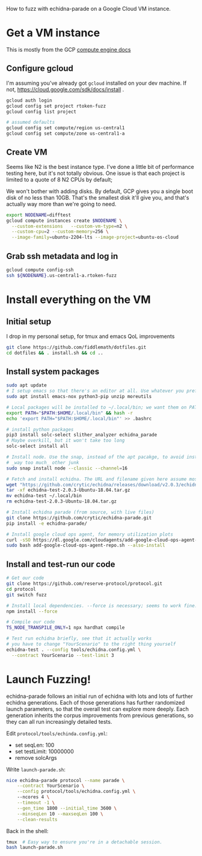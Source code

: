 

How to fuzz with echidna-parade on a Google Cloud VM instance.

# Get a VM instance

This is mostly from the GCP [compute engine docs](https://cloud.google.com/compute/docs/instances/create-start-instance)

## Configure gcloud

I'm assuming you've already got `gcloud` installed on your dev machine. If not, https://cloud.google.com/sdk/docs/install .

``` bash
gcloud auth login
gcloud config set project rtoken-fuzz
gcloud config list project

# assumed defaults
gcloud config set compute/region us-central1 
gcloud config set compute/zone us-central1-a
```

## Create VM

Seems like N2 is the best instance type. I've done a little bit of performance testing here, but it's not totally obvious. One issue is that each project is limited to a quote of 8 N2 CPUs by default; 

We won't bother with adding disks. By default, GCP gives you a single boot disk of no less than 10GB. That's the smallest disk it'll give you, and that's actually way more than we're going to need.

```bash
export NODENAME=difftest
gcloud compute instances create $NODENAME \
  --custom-extensions   --custom-vm-type=n2 \
  --custom-cpu=2 --custom-memory=256 \
  --image-family=ubuntu-2204-lts --image-project=ubuntu-os-cloud
```

## Grab ssh metadata and log in

```bash
gcloud compute config-ssh
ssh ${NODENAME}.us-central1-a.rtoken-fuzz
```

# Install everything on the VM
## Initial setup

I drop in my personal setup, for tmux and emacs QoL improvements 

```bash
git clone https://github.com/fiddlemath/dotfiles.git
cd dotfiles && . install.sh && cd ..
```

## Install system packages

``` bash
sudo apt update
# I setup emacs so that there's an editor at all. Use whatever you prefer!
sudo apt install emacs-nox python3-pip unzip moreutils

# Local packages will be installed to ~/.local/bin; we want them on PATH.
export PATH="$PATH:$HOME/.local/bin" && hash -r
echo 'export PATH="$PATH:$HOME/.local/bin"' >> .bashrc

# install python packages
pip3 install solc-select slither_analyzer echidna_parade
# Maybe overkill, but it won't take too long
solc-select install all 

# Install node. Use the snap, instead of the apt pacakge, to avoid installing
# _way too much_ other junk
sudo snap install node --classic --channel=16

# Fetch and install echidna. The URL and filename given here assume most recent release is v2.0.3; see https://github.com/crytic/echidna/releases/latest
wget "https://github.com/crytic/echidna/releases/download/v2.0.3/echidna-test-2.0.3-Ubuntu-18.04.tar.gz"
tar -xf echidna-test-2.0.3-Ubuntu-18.04.tar.gz
mv echidna-test ~/.local/bin
rm echidna-test-2.0.3-Ubuntu-18.04.tar.gz

# Install echidna parade (from source, with live files)
git clone https://github.com/crytic/echidna-parade.git
pip install -e echidna-parade/

# Install google cloud ops agent, for memory utilization plots
curl -sSO https://dl.google.com/cloudagents/add-google-cloud-ops-agent-repo.sh
sudo bash add-google-cloud-ops-agent-repo.sh --also-install
```

## Install and test-run our code

``` bash
# Get our code
git clone https://github.com/reserve-protocol/protocol.git
cd protocol
git switch fuzz

# Install local dependencies. --force is necessary; seems to work fine.
npm install --force 

# Compile our code
TS_NODE_TRANSPILE_ONLY=1 npx hardhat compile

# Test run echidna briefly, see that it actually works
# you have to change "YourScenario" to the right thing yourself
echidna-test . --config tools/echidna.config.yml \
  --contract YourScenario --test-limit 3
```

# Launch Fuzzing!

echidna-parade follows an initial run of echidna with lots and lots of further echidna generations. Each of those generations has further randomized launch parameters, so that the overall test can explore more deeply. Each generation inherits the corpus improvements from previous generations, so they can all run increasingly detailed tests.

Edit `protocol/tools/echinda.config.yml`:

- set seqLen: 100
- set testLimit: 10000000
- remove solcArgs

Write `launch-parade.sh`:

``` bash
nice echidna-parade protocol --name parade \
    --contract YourScenario \
    --config protocol/tools/echidna.config.yml \ 
    --ncores 4 \
    --timeout -1 \
    --gen_time 1800 --initial_time 3600 \
    --minseqLen 10 --maxseqLen 100 \
    --clean-results
```

Back in the shell:

``` bash
tmux  # Easy way to ensure you're in a detachable session.
bash launch-parade.sh
```
